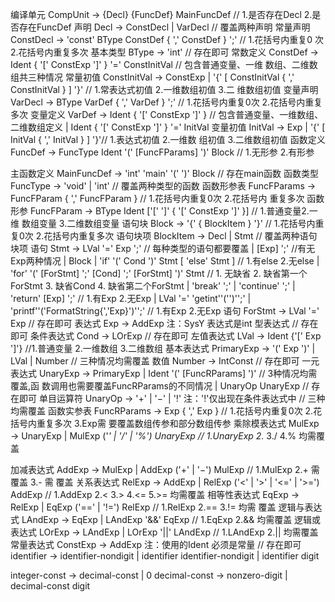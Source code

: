 编译单元 CompUnit → {Decl} {FuncDef} MainFuncDef // 1.是否存在Decl 2.是否存在FuncDef
声明 Decl → ConstDecl | VarDecl // 覆盖两种声明
常量声明 ConstDecl → 'const' BType ConstDef { ',' ConstDef } ';' // 1.花括号内重复0
次 2.花括号内重复多次
基本类型 BType → 'int' // 存在即可
常数定义 ConstDef → Ident { '[' ConstExp ']' } '=' ConstInitVal // 包含普通变量、一维
数组、二维数组共三种情况
常量初值 ConstInitVal → ConstExp
| '{' [ ConstInitVal { ',' ConstInitVal } ] '}' // 1.常表达式初值 2.一维数组初值 3.二
维数组初值
变量声明 VarDecl → BType VarDef { ',' VarDef } ';' // 1.花括号内重复0次 2.花括号内重复
多次
变量定义 VarDef → Ident { '[' ConstExp ']' } // 包含普通变量、一维数组、二维数组定义
| Ident { '[' ConstExp ']' } '=' InitVal
变量初值 InitVal → Exp | '{' [ InitVal { ',' InitVal } ] '}'// 1.表达式初值 2.一维数
组初值 3.二维数组初值
函数定义 FuncDef → FuncType Ident '(' [FuncFParams] ')' Block // 1.无形参 2.有形参

主函数定义 MainFuncDef → 'int' 'main' '(' ')' Block // 存在main函数
函数类型 FuncType → 'void' | 'int' // 覆盖两种类型的函数
函数形参表 FuncFParams → FuncFParam { ',' FuncFParam } // 1.花括号内重复0次 2.花括号内
重复多次
函数形参 FuncFParam → BType Ident ['[' ']' { '[' ConstExp ']' }] // 1.普通变量2.一维
数组变量 3.二维数组变量
语句块 Block → '{' { BlockItem } '}' // 1.花括号内重复0次 2.花括号内重复多次
语句块项 BlockItem → Decl | Stmt // 覆盖两种语句块项
语句 Stmt → LVal '=' Exp ';' // 每种类型的语句都要覆盖
| [Exp] ';' //有无Exp两种情况
| Block
| 'if' '(' Cond ')' Stmt [ 'else' Stmt ] // 1.有else 2.无else
| 'for' '(' [ForStmt] ';' [Cond] ';' [ForStmt] ')' Stmt // 1. 无缺省 2. 缺省第一个
ForStmt 3. 缺省Cond 4. 缺省第二个ForStmt
| 'break' ';' | 'continue' ';'
| 'return' [Exp] ';' // 1.有Exp 2.无Exp
| LVal '=' 'getint''('')'';'
| 'printf''('FormatString{','Exp}')'';' // 1.有Exp 2.无Exp
语句 ForStmt → LVal '=' Exp // 存在即可
表达式 Exp → AddExp 注：SysY 表达式是int 型表达式 // 存在即可
条件表达式 Cond → LOrExp // 存在即可
左值表达式 LVal → Ident {'[' Exp ']'} //1.普通变量 2.一维数组 3.二维数组
基本表达式 PrimaryExp → '(' Exp ')' | LVal | Number // 三种情况均需覆盖
数值 Number → IntConst // 存在即可
一元表达式 UnaryExp → PrimaryExp | Ident '(' [FuncRParams] ')' // 3种情况均需覆盖,函
数调用也需要覆盖FuncRParams的不同情况
| UnaryOp UnaryExp // 存在即可
单目运算符 UnaryOp → '+' | '−' | '!' 注：'!'仅出现在条件表达式中 // 三种均需覆盖
函数实参表 FuncRParams → Exp { ',' Exp } // 1.花括号内重复0次 2.花括号内重复多次 3.Exp需
要覆盖数组传参和部分数组传参
乘除模表达式 MulExp → UnaryExp | MulExp ('*' | '/' | '%') UnaryExp // 1.UnaryExp
2.* 3./ 4.% 均需覆盖

加减表达式 AddExp → MulExp | AddExp ('+' | '−') MulExp // 1.MulExp 2.+ 需覆盖 3.- 需
覆盖
关系表达式 RelExp → AddExp | RelExp ('<' | '>' | '<=' | '>=') AddExp // 1.AddExp
2.< 3.> 4.<= 5.>= 均需覆盖
相等性表达式 EqExp → RelExp | EqExp ('==' | '!=') RelExp // 1.RelExp 2.== 3.!= 均需
覆盖
逻辑与表达式 LAndExp → EqExp | LAndExp '&&' EqExp // 1.EqExp 2.&& 均需覆盖
逻辑或表达式 LOrExp → LAndExp | LOrExp '||' LAndExp // 1.LAndExp 2.|| 均需覆盖
常量表达式 ConstExp → AddExp 注：使用的Ident 必须是常量 // 存在即可
identifier → identifier-nondigit
| identifier identifier-nondigit
| identifier digit

integer-const → decimal-const | 0
decimal-const → nonzero-digit | decimal-const digit
